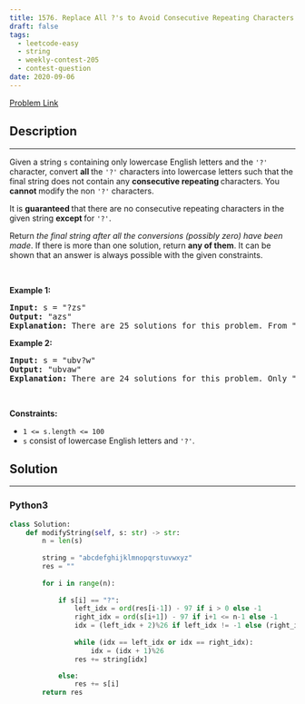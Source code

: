 ```yaml
---
title: 1576. Replace All ?'s to Avoid Consecutive Repeating Characters
draft: false
tags: 
  - leetcode-easy
  - string
  - weekly-contest-205
  - contest-question
date: 2020-09-06
---
```


[Problem Link](https://leetcode.com/problems/replace-all-s-to-avoid-consecutive-repeating-characters/)

## Description

---
<p>Given a string <code>s</code> containing only lowercase English letters and the <code>&#39;?&#39;</code> character, convert <strong>all </strong>the <code>&#39;?&#39;</code> characters into lowercase letters such that the final string does not contain any <strong>consecutive repeating </strong>characters. You <strong>cannot </strong>modify the non <code>&#39;?&#39;</code> characters.</p>

<p>It is <strong>guaranteed </strong>that there are no consecutive repeating characters in the given string <strong>except </strong>for <code>&#39;?&#39;</code>.</p>

<p>Return <em>the final string after all the conversions (possibly zero) have been made</em>. If there is more than one solution, return <strong>any of them</strong>. It can be shown that an answer is always possible with the given constraints.</p>

<p>&nbsp;</p>
<p><strong class="example">Example 1:</strong></p>

<pre>
<strong>Input:</strong> s = &quot;?zs&quot;
<strong>Output:</strong> &quot;azs&quot;
<strong>Explanation:</strong> There are 25 solutions for this problem. From &quot;azs&quot; to &quot;yzs&quot;, all are valid. Only &quot;z&quot; is an invalid modification as the string will consist of consecutive repeating characters in &quot;zzs&quot;.
</pre>

<p><strong class="example">Example 2:</strong></p>

<pre>
<strong>Input:</strong> s = &quot;ubv?w&quot;
<strong>Output:</strong> &quot;ubvaw&quot;
<strong>Explanation:</strong> There are 24 solutions for this problem. Only &quot;v&quot; and &quot;w&quot; are invalid modifications as the strings will consist of consecutive repeating characters in &quot;ubvvw&quot; and &quot;ubvww&quot;.
</pre>

<p>&nbsp;</p>
<p><strong>Constraints:</strong></p>

<ul>
	<li><code>1 &lt;= s.length &lt;= 100</code></li>
	<li><code>s</code> consist of lowercase English letters and <code>&#39;?&#39;</code>.</li>
</ul>


## Solution

---
### Python3
``` py title='replace-all-s-to-avoid-consecutive-repeating-characters'
class Solution:
    def modifyString(self, s: str) -> str:
        n = len(s)
        
        string = "abcdefghijklmnopqrstuvwxyz"
        res = ""
        
        for i in range(n):
            
            if s[i] == "?":
                left_idx = ord(res[i-1]) - 97 if i > 0 else -1
                right_idx = ord(s[i+1]) - 97 if i+1 <= n-1 else -1
                idx = (left_idx + 2)%26 if left_idx != -1 else (right_idx + 1)%26
                
                while (idx == left_idx or idx == right_idx):
                    idx = (idx + 1)%26
                res += string[idx]

            else:
                res += s[i]
        return res
```

